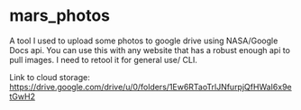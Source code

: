 # mars_photos
A tool I used to upload some photos to google drive using NASA/Google Docs api. You can use this with any website that has a robust enough api to pull images. I need to retool it for general use/ CLI.

Link to cloud storage: https://drive.google.com/drive/u/0/folders/1Ew6RTaoTrlJNfurpjQfHWaI6x9etGwH2
